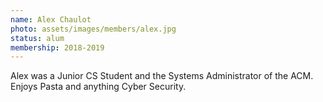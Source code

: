 ```yaml
---
name: Alex Chaulot
photo: assets/images/members/alex.jpg
status: alum
membership: 2018-2019
---
```

Alex was a Junior CS Student and the Systems Administrator of the ACM.
Enjoys Pasta and anything Cyber Security.
